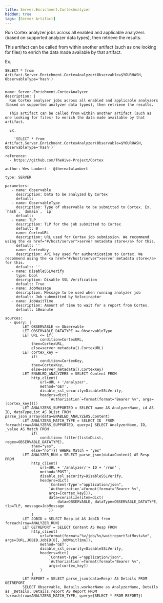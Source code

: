 ```yaml
---
title: Server.Enrichment.CortexAnalyzer
hidden: true
tags: [Server Artifact]
---
```


Run Cortex analyzer jobs across all enabled and applicable analyzers (based on supported analyzer data types), then retrieve the results.

This artifact can be called from within another artifact (such as one looking for files) to enrich the data made available by that artifact.

Ex.

  `SELECT * from Artifact.Server.Enrichment.CortexAnalyzer(Observable=$YOURHASH, ObservableType='hash')`


<pre><code class="language-yaml">
name: Server.Enrichment.CortexAnalyzer
description: |
  Run Cortex analyzer jobs across all enabled and applicable analyzers (based on supported analyzer data types), then retrieve the results.

  This artifact can be called from within another artifact (such as one looking for files) to enrich the data made available by that artifact.

  Ex.

    `SELECT * from Artifact.Server.Enrichment.CortexAnalyzer(Observable=$YOURHASH, ObservableType='hash')`

reference:
  - https://github.com/TheHive-Project/Cortex

author: Wes Lambert - @therealwlambert

type: SERVER

parameters:
   - name: Observable
     description: Data to be analyzed by Cortex
     default:
   - name: ObservableType
     description: Type of observable to be submitted to Cortex. Ex. `hash`, `domain`, `ip`
     default:
   - name: TLP
     description: TLP for the job submitted to Cortex
     default: 0
   - name: CortexURL
     description: URL used for Cortex job submission. We recommend using the &lt;a href="#/host/server"&gt;server metadata store&lt;/a&gt; for this.
     default: ''
   - name: CortexKey
     description: API key used for authentication to Cortex. We recommend using the &lt;a href="#/host/server"&gt;server metadata store&lt;/a&gt; for this.
     default: ''
   - name: DisableSSLVerify
     type: bool
     description: Disable SSL Verification
     default: True
   - name: JobMessage
     description: Message to be used when running analyzer job
     default: Job submmitted by Velociraptor
   - name: JobWaitTime
     description: Amount of time to wait for a report from Cortex.
     default: 10minute

sources:
  - query: |
        LET OBSERVABLE &lt;= Observable
        LET OBSERVABLE_DATATYPE &lt;= ObservableType
        LET URL &lt;= if(
                condition=CortexURL,
            then=CortexURL,
            else=server_metadata().CortexURL)
        LET cortex_key =
            if(
                condition=CortexKey,
            then=CortexKey,
            else=server_metadata().CortexKey)
        LET ENABLED_ANALYZERS = SELECT Content FROM
            http_client(
                url=URL + '/analyzer',
                method='GET',
                disable_ssl_security=DisableSSLVerify,
                headers=dict(
                    `Authorization`=format(format="Bearer %v", args=[cortex_key])))
        LET ANALYZERS_SUPPORTED = SELECT name AS AnalyzerName, id AS ID, dataTypeList AS DList FROM parse_json_array(data=ENABLED_ANALYZERS.Content)
        LET ANALYZERS_MATCH_TYPE = SELECT ID  FROM foreach(row=ANALYZERS_SUPPORTED, query={ SELECT AnalyzerName, ID, _value AS Match FROM
            if(
                condition= filter(list=DList, regex=OBSERVABLE_DATATYPE),
            then="yes",
            else="no")}) WHERE Match = "yes"
        LET ANALYZER_RUN = SELECT parse_json(data=Content) AS Resp FROM
            http_client(
                url=URL + '/analyzer/'+ ID + '/run' ,
                method='POST',
                disable_ssl_security=DisableSSLVerify,
                headers=dict(
                    `Content-Type`="application/json",
                    `Authorization`=format(format="Bearer %v",
                    args=[cortex_key])),
                    data=serialize(item=dict(
                        data=OBSERVABLE, dataType=OBSERVABLE_DATATYPE, tlp=TLP, message=JobMessage
                    ))
            )
        LET JOBID = SELECT Resp.id AS JobID from foreach(row=ANALYZER_RUN)
        LET GETREPORT = SELECT Content AS Resp FROM
            http_client(
                url=format(format="%v/job/%v/waitreport?atMost=%v", args=[URL,JOBID.JobID[0], JobWaitTime]),
                method='GET',
                disable_ssl_security=DisableSSLVerify,
                headers=dict(
                    `Content-Type`="application/json",
                    `Authorization`=format(format="Bearer %v",
                    args=[cortex_key])
                )
            )
        LET REPORT = SELECT parse_json(data=Resp) AS Details FROM GETREPORT
        SELECT Observable, Details.workerName as AnalyzerName, Details as _Details, Details.report AS Report FROM foreach(row=ANALYZERS_MATCH_TYPE, query={SELECT * FROM REPORT})

</code></pre>


